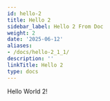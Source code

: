 ```yaml
---
id: hello-2
title: Hello 2
sidebar_label: Hello 2 From Doc
weight: 2
date: '2025-06-12'
aliases:
- /docs/hello-2_1_1/
description: ''
linkTitle: Hello 2
type: docs
---
```


Hello World 2!

